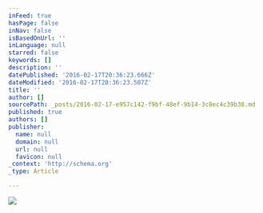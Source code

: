 ```yaml
---
inFeed: true
hasPage: false
inNav: false
isBasedOnUrl: ''
inLanguage: null
starred: false
keywords: []
description: ''
datePublished: '2016-02-17T20:36:23.666Z'
dateModified: '2016-02-17T20:36:23.507Z'
title: ''
author: []
sourcePath: _posts/2016-02-17-e957c142-f9bf-48ef-9b14-3c8ec4c39b38.md
published: true
authors: []
publisher:
  name: null
  domain: null
  url: null
  favicon: null
_context: 'http://schema.org'
_type: Article

---
```

![](https://s3-us-west-2.amazonaws.com/the-grid-img/p/dea3082d6ba88cab6500a8a2cfd08835e5b40cd9.jpg)